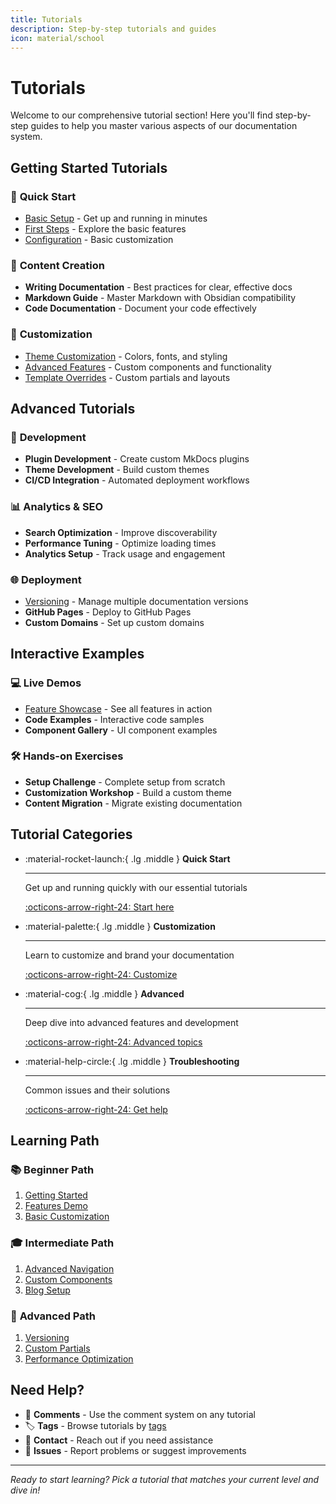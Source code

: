 ```yaml
---
title: Tutorials
description: Step-by-step tutorials and guides
icon: material/school
---
```


# Tutorials

Welcome to our comprehensive tutorial section! Here you'll find step-by-step guides to help you master various aspects of our documentation system.

## Getting Started Tutorials

### 🚀 **Quick Start**
- [Basic Setup](../getting-started.md) - Get up and running in minutes
- [First Steps](../features-demo.md) - Explore the basic features
- [Configuration](../customization-guide.md) - Basic customization

### 📝 **Content Creation**
- **Writing Documentation** - Best practices for clear, effective docs
- **Markdown Guide** - Master Markdown with Obsidian compatibility
- **Code Documentation** - Document your code effectively

### 🎨 **Customization**
- [Theme Customization](../customization-guide.md) - Colors, fonts, and styling
- [Advanced Features](../customization-guide.md#advanced-features) - Custom components and functionality
- [Template Overrides](../customization-guide.md#template-overrides-partials) - Custom partials and layouts

## Advanced Tutorials

### 🔧 **Development**
- **Plugin Development** - Create custom MkDocs plugins
- **Theme Development** - Build custom themes
- **CI/CD Integration** - Automated deployment workflows

### 📊 **Analytics & SEO**
- **Search Optimization** - Improve discoverability
- **Performance Tuning** - Optimize loading times
- **Analytics Setup** - Track usage and engagement

### 🌐 **Deployment**
- [Versioning](../versioning-guide.md) - Manage multiple documentation versions
- **GitHub Pages** - Deploy to GitHub Pages
- **Custom Domains** - Set up custom domains

## Interactive Examples

### 💻 **Live Demos**
- [Feature Showcase](../features-demo.md) - See all features in action
- **Code Examples** - Interactive code samples
- **Component Gallery** - UI component examples

### 🛠️ **Hands-on Exercises**
- **Setup Challenge** - Complete setup from scratch
- **Customization Workshop** - Build a custom theme
- **Content Migration** - Migrate existing documentation

## Tutorial Categories

<div class="grid cards" markdown>

-   :material-rocket-launch:{ .lg .middle } **Quick Start**

    ---

    Get up and running quickly with our essential tutorials

    [:octicons-arrow-right-24: Start here](../getting-started.md)

-   :material-palette:{ .lg .middle } **Customization**

    ---

    Learn to customize and brand your documentation

    [:octicons-arrow-right-24: Customize](../customization-guide.md)

-   :material-cog:{ .lg .middle } **Advanced**

    ---

    Deep dive into advanced features and development

    [:octicons-arrow-right-24: Advanced topics](../customization-guide.md#advanced-features)

-   :material-help-circle:{ .lg .middle } **Troubleshooting**

    ---

    Common issues and their solutions

    [:octicons-arrow-right-24: Get help](../setup-giscus.md#troubleshooting)

</div>

## Learning Path

### 📚 **Beginner Path**
1. [Getting Started](../getting-started.md)
2. [Features Demo](../features-demo.md)
3. [Basic Customization](../customization-guide.md#color-customization)

### 🎓 **Intermediate Path**
1. [Advanced Navigation](../customization-guide.md#template-overrides-partials)
2. [Custom Components](../customization-guide.md#custom-components)
3. [Blog Setup](../blog/index.md)

### 🚀 **Advanced Path**
1. [Versioning](../versioning-guide.md)
2. [Custom Partials](../customization-guide.md#template-overrides-partials)
3. [Performance Optimization](../customization-guide.md#best-practices)

## Need Help?

- 💬 **Comments** - Use the comment system on any tutorial
- 🏷️ **Tags** - Browse tutorials by [tags](../tags.md)
- 📧 **Contact** - Reach out if you need assistance
- 🐛 **Issues** - Report problems or suggest improvements

---

*Ready to start learning? Pick a tutorial that matches your current level and dive in!*